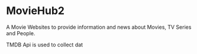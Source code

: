 # MovieHub2

A Movie Websites to provide information and news about Movies, TV Series and People.

TMDB Api is used to collect dat